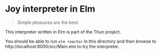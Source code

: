 # Joy interpreter in Elm

> Simple pleasures are the best.

This interpreter written in Elm is part of the Thun project.

You should be able to run `elm reactor` in this directory and then
browse to http://localhost:8000/src/Main.elm to try the interpreter.


